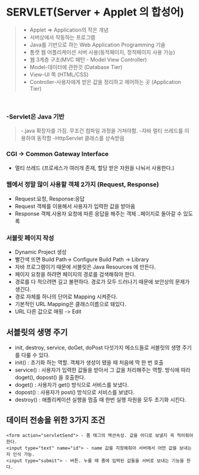 # SERVLET(Server + Applet 의 합성어)
> - Applet => Application의 작은 개념  
>  - 서버상에서 작동하는 프로그램
>  - Java를 기반으로 하는 Web Application Programming 기술
>  - 톰캣 웹 어플리케이션 서버 사용(동적페이지, 정적페이지 사용 가능)
>  - 웹 3계층 구조(MVC 패턴 - Model View Controller)
>  - Model-데이터에 관한것 (Database Tier)
>  - View-UI 쪽 (HTML/CSS)
>  - Controller-사용자에게 받은 값을 정리하고 제어하는 곳 (Application Tier)  

<br>

### -Servlet은 Java 기반
> -.java 확장자를 가짐. 무조건 컴파일 과정을 거쳐야함.
> -자바 멀티 쓰레드를 이용하여 동작함
> -HttpServlet 클래스를 상속받음


### CGI -> Common Gateway Interface
- 멀티 쓰레드 (프로세스가 여러개 존재, 할당 받은 자원을 나눠서 사용한다.)

### 웹에서 정말 많이 사용할 객체 2가지 (Request, Response)
- Request:요청, Response:응답
- Request 객체를 이용해서 사용자가 입력한 값을 받아옴
- Response 객체.사용자 요청에 따른 응답을 해주는 객체 ..페이지로 돌아갈 수 있도록


### 서블릿 페이지 작성
- Dynamic Project 생성
- 빨간색 뜨면 Build Path-> Configure Build Path -> Library
- 자바 프로그램이기 때문에 서블릿은 Java Resources 에 만든다.
- 페이지 요청을 하려면 페이지의 경로를 검색해줘야 한다.
- 경로를 다 적으려면 길고 불편하다. 경로가 모두 드러나기 때문에 보안상의 문제가 생긴다.
- 경로 자체를 하나의 단어로 Mapping 시켜준다.
- 기본적인 URL Mapping은 클래스이름으로 돼있다.
- URL 다른 값으로 매핑 -> Edit

## 서블릿의 생명 주기
- init, destroy, service, doGet, doPost 다섯가지 메소드들로 서블릿의 생명 주기를 다룰 수 있다.
- init() : 초기화 하는 역할. 객체가 생성이 됐을 때 처음에 딱 한 번 호출
- service() : 사용자가 입력한 값들을 받아서 그 값을 처리해주는 역할. 방식에 따라 doget(), dopost() 을 호출한다.
- doget() : 사용자가 get() 방식으로 서비스를 보냈다.
- dopost() : 사용자가 post() 방식으로 서비스를 보냈다.
- destroy() : 애플리케이션 실행을 멈출 때 한번 실행 자원을 모두 초기화 시킨다.

## 데이터 전송을 위한 3가지 조건
```
<form action="servletSend"> - 폼 태그의 액션속성. 값을 어디로 보낼지 꼭 적어줘야 한다.
<input type="text" name="id"> - name 값을 지정해줘야 서버에서 어떤 값을 보내는지 인식 가능.
<input type="submit"> - 버튼. 누를 때 폼에 입력된 값들을 서버로 보내는 기능을 한다.
```





